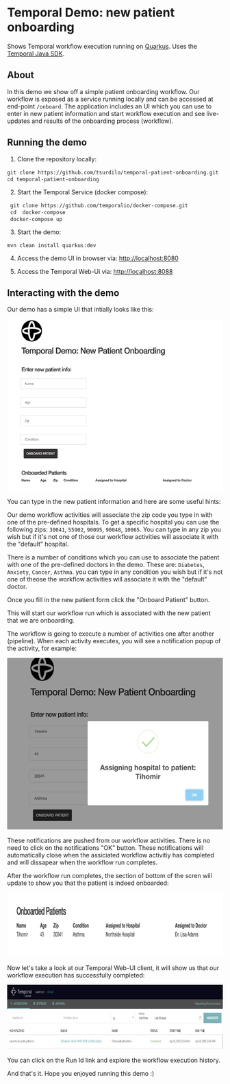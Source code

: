 # Temporal Demo: new patient onboarding

Shows Temporal workflow execution running on [Quarkus](https://quarkus.io/).
Uses the [Temporal Java SDK](https://github.com/temporalio/sdk-java).

## About
In this demo we show off a simple patient onboarding workflow.
Our workflow is exposed as a service running locally and can be accessed at end-point
`/onboard`. The application includes an UI which you can use to enter in new patient 
information and start workflow execution and see live-updates and results of the 
onboarding process (workflow).

## Running the demo

1. Clone the repository locally:

```shell script
git clone https://github.com/tsurdilo/temporal-patient-onboarding.git
cd temporal-patient-onboarding
```

2. Start the Temporal Service (docker compose): 

```shell script
 git clone https://github.com/temporalio/docker-compose.git
 cd  docker-compose
 docker-compose up
```

3. Start the demo:

```shell script
mvn clean install quarkus:dev
```

4. Access the demo UI in browser via: [http://localhost:8080](http://localhost:8080)

5. Access the Temporal Web-Ui via: [http://localhost:8088](http://localhost:8088)

## Interacting with the demo

Our demo has a simple UI that intially looks like this:

<p align="center">
<img src="img/initial-screen.png" height="400px"/>
</p>

You can type in the new patient information and here are some useful hints:

Our demo workflow activities will associate the zip code you type in with one of the 
pre-defined hospitals. To get a specific hospital you can use the following zips:
`30041`, `55902`, `90095`, `90048`, `10065`. You can type in any zip you wish but if it's not one 
of those our workflow activities will associate it with the "default" hospital.

There is a number of conditions which you can use to associate the patient with 
one of the pre-defined doctors in the demo. These are:
`Diabetes`, `Anxiety`, `Cancer`, `Asthma`. you can type in any condition you wish but if it's not one of theose
the workflow activities will associate it with the "default" doctor.

Once you fill in the new patient form click the "Onboard Patient" button.

This will start our workflow run which is associated with the new patient that we are onboarding.

The workflow is going to execute a number of activities one after another (pipeline).
When each activity executes, you will see a notification popup of the activity, for example:

<p align="center">
<img src="img/notifications.png" height="400px"/>
</p>

These notifications are pushed from our workflow activities.
There is no need to click on the notifications "OK" button. These notifications
will automatically close when the assiciated workflow activitiy has completed
and will dissapear when the workflow run completes.

After the workflow run completes, the section of bottom of the scren will update to show you
that the patient is indeed onboarded:

<p align="center">
<img src="img/onboarded.png" height="150px"/>
</p>

Now let's take a look at our Temporal Web-UI client, it will show us that our workflow execution 
has successfully completed:

<p align="center">
<img src="img/workflowruncompletion.png" height="150px"/>
</p>

You can click on the Run Id link and explore the workflow execution history.


And that's it. Hope you enjoyed running this demo :) 